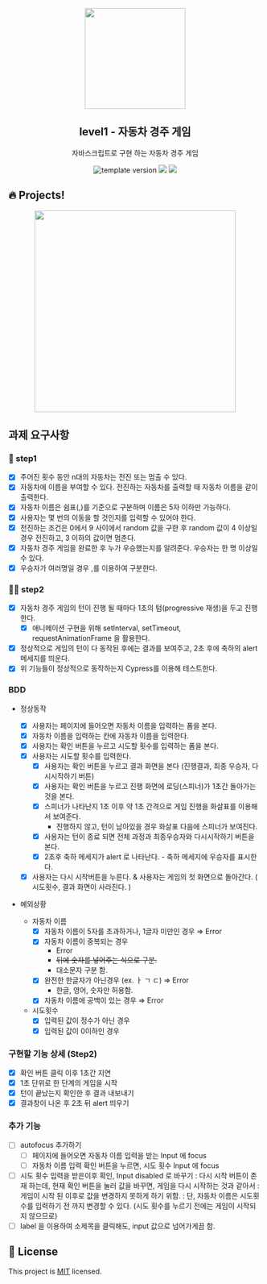 <p align="middle" >
  <img width="200px;" src="https://user-images.githubusercontent.com/50367798/106415730-2645a280-6493-11eb-876c-ef7172652261.png"/>
</p>
<h2 align="middle">level1 - 자동차 경주 게임</h2>
<p align="middle">자바스크립트로 구현 하는 자동차 경주 게임</p>
<p align="middle">
<img src="https://img.shields.io/badge/version-1.0.0-blue?style=flat-square" alt="template version"/>
<img src="https://img.shields.io/badge/language-html-blue.svg?style=flat-square"/>
<a href="https://github.com/daybrush/moveable/blob/master/LICENSE" target="_blank">
  <img src="https://img.shields.io/github/license/daybrush/moveable.svg?style=flat-square&label=license&color=08CE5D"/>
  </a>
</p>

## 🔥 Projects!

<p align="middle">
  <img width="400" src="https://techcourse-storage.s3.ap-northeast-2.amazonaws.com/7c76e809d82a4a3aa0fd78a86be25427">
</p>

## 과제 요구사항

### 🎯 step1

- [x] 주어진 횟수 동안 n대의 자동차는 전진 또는 멈출 수 있다.
- [x] 자동차에 이름을 부여할 수 있다. 전진하는 자동차를 출력할 때 자동차 이름을 같이 출력한다.
- [x] 자동차 이름은 쉼표(,)를 기준으로 구분하며 이름은 5자 이하만 가능하다.
- [x] 사용자는 몇 번의 이동을 할 것인지를 입력할 수 있어야 한다.
- [x] 전진하는 조건은 0에서 9 사이에서 random 값을 구한 후 random 값이 4 이상일 경우 전진하고, 3 이하의 값이면 멈춘다.
- [x] 자동차 경주 게임을 완료한 후 누가 우승했는지를 알려준다. 우승자는 한 명 이상일 수 있다.
- [x] 우승자가 여러명일 경우 ,를 이용하여 구분한다.

### 🎯🎯 step2

- [x] 자동차 경주 게임의 턴이 진행 될 때마다 1초의 텀(progressive 재생)을 두고 진행한다.
  - [x] 애니메이션 구현을 위해 setInterval, setTimeout, requestAnimationFrame 을 활용한다.
- [x] 정상적으로 게임의 턴이 다 동작된 후에는 결과를 보여주고, 2초 후에 축하의 alert 메세지를 띄운다.
- [x] 위 기능들이 정상적으로 동작하는지 Cypress를 이용해 테스트한다.

### BDD

- 정상동작

  - [x] 사용자는 페이지에 들어오면 자동차 이름을 입력하는 폼을 본다.
  - [x] 자동차 이름을 입력하는 칸에 자동차 이름을 입력한다.
  - [x] 사용자는 확인 버튼을 누르고 시도할 횟수를 입력하는 폼을 본다.
  - [x] 사용자는 시도할 횟수를 입력한다.
        <step1>
    - [x] 사용자는 확인 버튼을 누르고 결과 화면을 본다 (진행결과, 최종 우승자, 다시시작하기 버튼)
          <step2>
    - [x] 사용자는 확인 버튼을 누르고 진행 화면에 로딩(스피너)가 1초간 돌아가는 것을 본다.
    - [x] 스피너가 나타난지 1초 이후 약 1초 간격으로 게임 진행을 화살표를 이용해서 보여준다.
      - 진행하지 않고, 턴이 남아있을 경우 화살표 다음에 스피너가 보여진다.
    - [x] 사용자는 턴이 종료 되면 전체 과정과 최종우승자와 다시시작하기 버튼을 본다.
    - [x] 2초후 축하 메세지가 alert 로 나타난다. - 축하 메세지에 우승자를 표시한다.
  - [x] 사용자는 다시 시작버튼을 누른다. & 사용자는 게임의 첫 화면으로 돌아간다. ( 시도횟수, 결과 화면이 사라진다. )

- 예외상황
  - 자동차 이름
    - [x] 자동차 이름이 5자를 초과하거나, 1글자 미만인 경우 ⇒ Error
    - [x] 자동차 이름이 중복되는 경우
      - Error
      - ~~뒤에 숫자를 넣어주는 식으로 구분.~~
      - 대소문자 구분 함.
    - [x] 완전한 한글자가 아닌경우 (ex. ㅏ ㄱ ㄷ) ⇒ Error
      - 한글, 영어, 숫자만 허용함.
    - [x] 자동차 이름에 공백이 있는 경우 ⇒ Error
  - 시도횟수
    - [x] 입력된 값이 정수가 아닌 경우
    - [x] 입력된 값이 0이하인 경우

### 구현할 기능 상세 (Step2)

- [x] 확인 버튼 클릭 이후 1초간 지연
- [x] 1초 단위로 한 단계의 게임을 시작
- [x] 턴이 끝났는지 확인한 후 결과 내보내기
- [x] 결과창이 나온 후 2초 뒤 alert 띄우기

### 추가 기능

- [ ] autofocus 추가하기
  - [ ] 페이지에 들어오면 자동차 이름 입력을 받는 Input 에 focus
  - [ ] 자동차 이름 입력 확인 버튼을 누르면, 시도 횟수 Input 에 focus
- [ ] 시도 횟수 입력을 받은이후 확인, Input disabled 로 바꾸기
      : 다시 시작 버튼이 존재 하는데, 현재 확인 버튼을 눌러 값을 바꾸면, 게임을 다시 시작하는 것과 같아서
      : 게임이 시작 된 이후로 값을 변경하지 못하게 하기 위함.
      : 단, 자동차 이름은 시도횟수를 입력하기 전 까지 변경할 수 있다. (시도 횟수를 누르기 전에는 게임이 시작되지 않으므로)
- [ ] label 을 이용하여 소제목을 클릭해도, input 값으로 넘어가게끔 함.

## 📝 License

This project is [MIT](https://github.com/woowacourse/javascript-racingcar/blob/main/LICENSE) licensed.
